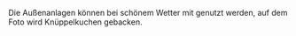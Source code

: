 ---
---
Die Außenanlagen können bei schönem Wetter mit genutzt werden, auf dem Foto wird Knüppelkuchen gebacken.